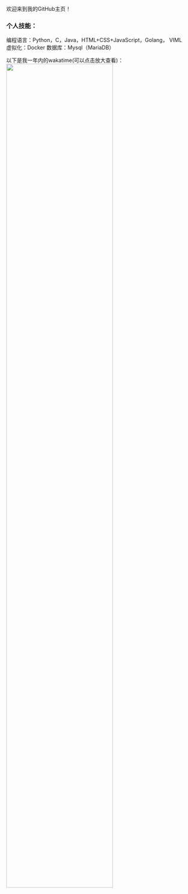 欢迎来到我的GitHub主页！

### 个人技能：
编程语言：Python，C，Java，HTML+CSS+JavaScript，Golang， VIML  
虚拟化：Docker 
数据库：Mysql（MariaDB）

以下是我一年内的wakatime(可以点击放大查看)：  
<img src="https://wakatime.com/share/@LeoChoi/ac6b47fe-05cf-4419-bf7a-bd271ef779a5.svg" width="75%">
